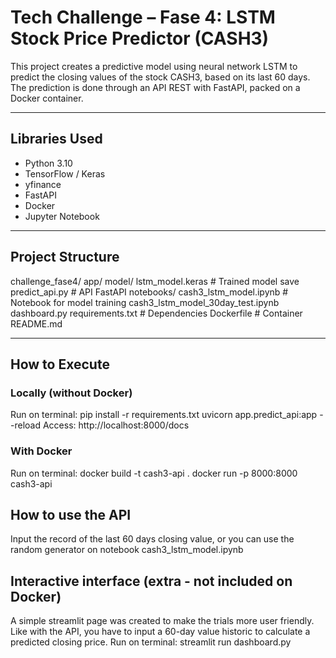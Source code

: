 # Tech Challenge – Fase 4: LSTM Stock Price Predictor (CASH3)

This project creates a predictive model using neural network LSTM to predict the closing values of the stock CASH3, based on its last 60 days. The prediction is done through an API REST with FastAPI, packed on a Docker container.

---

## Libraries Used

- Python 3.10
- TensorFlow / Keras
- yfinance
- FastAPI
- Docker
- Jupyter Notebook

---

## Project Structure

challenge_fase4/
    app/
        model/
            lstm_model.keras # Trained model save
        predict_api.py # API FastAPI
    notebooks/
        cash3_lstm_model.ipynb # Notebook for model training
        cash3_lstm_model_30day_test.ipynb
    dashboard.py
    requirements.txt # Dependencies
    Dockerfile # Container
    README.md

---

## How to Execute

### Locally (without Docker)

Run on terminal:
pip install -r requirements.txt
uvicorn app.predict_api:app --reload
Access: http://localhost:8000/docs

### With Docker

Run on terminal:
docker build -t cash3-api .
docker run -p 8000:8000 cash3-api

## How to use the API

Input the record of the last 60 days closing value, or you can use the random generator on notebook cash3_lstm_model.ipynb

## Interactive interface (extra - not included on Docker)

A simple streamlit page was created to make the trials more user friendly. Like with the API, you have to input a 60-day value historic to calculate a predicted closing price.
Run on terminal:
streamlit run dashboard.py

